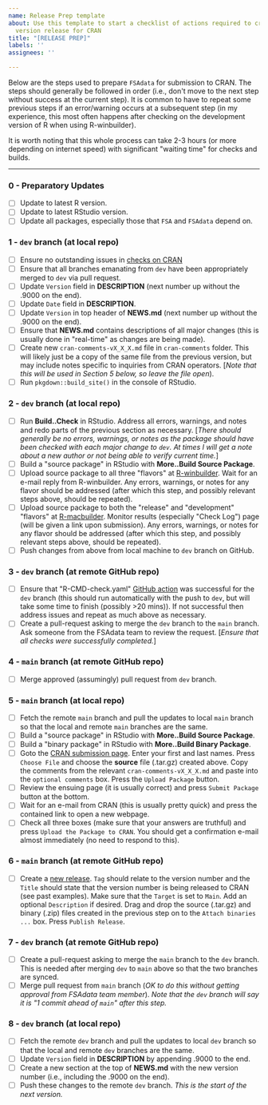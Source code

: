 ```yaml
---
name: Release Prep template
about: Use this template to start a checklist of actions required to create a new
  version release for CRAN
title: "[RELEASE PREP]"
labels: ''
assignees: ''

---
```


Below are the steps used to prepare `FSAdata` for submission to CRAN. The steps should generally be followed in order (i.e., don't move to the next step without success at the current step). It is common to have to repeat some previous steps if an error/warning occurs at a subsequent step (in my experience, this most often happens after checking on the development version of R when using R-winbuilder).

It is worth noting that this whole process can take 2-3 hours (or more depending on internet speed) with significant "waiting time" for checks and builds.

----

### 0 - Preparatory Updates
- [ ] Update to latest R version.
- [ ] Update to latest RStudio version.
- [ ] Update all packages, especially those that `FSA` and `FSAdata` depend on.

### 1 - `dev` branch (at local repo)
- [ ] Ensure no outstanding issues in [checks on CRAN](https://cran.r-project.org/web/checks/check_results_FSAdata.html)
- [ ] Ensure that all branches emanating from `dev` have been appropriately merged to `dev` via pull request.
- [ ] Update `Version` field in **DESCRIPTION** (next number up without the .9000 on the end).
- [ ] Update `Date` field in **DESCRIPTION**.
- [ ] Update `Version` in top header of **NEWS.md** (next number up without the .9000 on the end).
- [ ] Ensure that **NEWS.md** contains descriptions of all major changes (this is usually done in "real-time" as changes are being made).
- [ ] Create new `cran-comments-vX_X_X.md` file in `cran-comments` folder. This will likely just be a copy of the same file from the previous version, but may include notes specific to inquiries from CRAN operators. [*Note that this will be used in Section 5 below, so leave the file open*).
- [ ] Run `pkgdown::build_site()` in the console of RStudio.

### 2 - `dev` branch (at local repo)
- [ ] Run **Build..Check** in RStudio. Address all errors, warnings, and notes and redo parts of the previous section as necessary. [*There should generally be no errors, warnings, or notes as the package should have been checked with each major change to `dev`. At times I will get a *note* about a new author or not being able to verify current time.*]
- [ ] Build a "source package" in RStudio with **More..Build Source Package**.
- [ ] Upload source package to all three "flavors" at [R-winbuilder](https://win-builder.r-project.org/upload.aspx). Wait for an e-mail reply from R-winbuilder. Any errors, warnings, or notes for any flavor should be addressed (after which this step, and possibly relevant steps above, should be repeated).
- [ ] Upload source package to both the "release" and "development" "flavors" at [R-macbuilder](https://mac.r-project.org/macbuilder/submit.html). Monitor results (especially "Check Log") page (will be given a link upon submission). Any errors, warnings, or notes for any flavor should be addressed (after which this step, and possibly relevant steps above, should be repeated).
- [ ] Push changes from above from local machine to `dev` branch on GitHub.

### 3 - `dev` branch (at remote GitHub repo)
- [ ] Ensure that "R-CMD-check.yaml" [GitHub action](https://github.com/fishR-Core-Team/FSAdata/actions) was successful for the `dev` branch (this should run automatically with the push to `dev`, but will take some time to finish (possibly >20 mins)). If not successful then address issues and repeat as much above as necessary.
- [ ] Create a pull-request asking to merge the `dev` branch to the `main` branch. Ask someone from the FSAdata team to review the request. [*Ensure that all checks were successfully completed.*]

### 4 - `main` branch (at remote GitHub repo)
- [ ] Merge approved (assumingly) pull request from `dev` branch.

### 5 - `main` branch (at local repo)
- [ ] Fetch the remote `main` branch and pull the updates to local `main` branch so that the local and remote `main` branches are the same.
- [ ] Build a "source package" in RStudio with **More..Build Source Package**.
- [ ] Build a "binary package" in RStudio with **More..Build Binary Package**.
- [ ] Goto the [CRAN submission page](https://cran.r-project.org/submit.html). Enter your first and last names. Press `Choose File` and choose the **source** file (.tar.gz) created above. Copy the comments from the relevant `cran-comments-vX_X_X.md` and paste into the `optional comments` box. Press the `Upload Package` button.
- [ ] Review the ensuing page (it is usually correct) and press `Submit Package` button at the bottom.
- [ ] Wait for an e-mail from CRAN (this is usually pretty quick) and press the contained link to open a new webpage.
- [ ] Check all three boxes (make sure that your answers are truthful) and press `Upload the Package to CRAN`. You should get a confirmation e-mail almost immediately (no need to respond to this).

### 6 - `main` branch (at remote GitHub repo)
- [ ] Create a [new release](https://github.com/fishR-Core-Team/FSAdata/releases). `Tag` should relate to the version number and the `Title` should state that the version number is being released to CRAN (see past examples). Make sure that the `Target` is set to `Main`. Add an optional `Description` if desired. Drag and drop the source (.tar.gz) and binary (.zip) files created in the previous step on to the `Attach binaries ...` box. Press `Publish Release`.

### 7 - `dev` branch (at remote GitHub repo)
- [ ] Create a pull-request asking to merge the `main` branch to the `dev` branch. This is needed after merging `dev` to `main` above so that the two branches are synced.
- [ ] Merge pull request from `main` branch (*OK to do this without getting approval from FSAdata team member*). *Note that the `dev` branch will say it is "1 commit ahead of `main`" after this step.*

### 8 - `dev` branch (at local repo)
- [ ] Fetch the remote `dev` branch and pull the updates to local `dev` branch so that the local and remote `dev` branches are the same.
- [ ] Update `Version` field in **DESCRIPTION** by appending .9000 to the end.
- [ ] Create a new section at the top of **NEWS.md**  with the new version number (i.e., including the .9000 on the end).
- [ ] Push these changes to the remote `dev` branch. *This is the start of the next version.*
